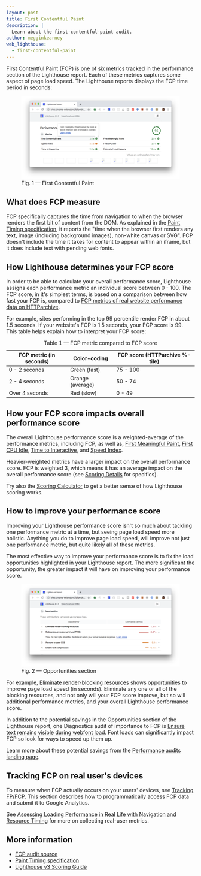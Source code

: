 ```yaml
---
layout: post
title: First Contentful Paint
description: |
  Learn about the first-contentful-paint audit.
author: megginkearney
web_lighthouse:
  - first-contentful-paint
---
```


First Contentful Paint (FCP) is one of six metrics tracked in the performance section of the Lighthouse report.
Each of these metrics captures some aspect of page load speed.
The Lighthouse reports displays the FCP time period in seconds:

<figure class="w-figure">
  <img class="w-screenshot w-screenshot--filled" src="first-contentful-paint.png" alt="Lighthouse: First Contentful Paint">
  <figcaption class="w-figcaption">
    Fig. 1 — First Contentful Paint
  </figcaption>
</figure>

## What does FCP measure

FCP specifically captures the time from navigation to when the browser renders the first bit of content from the DOM.
As explained in the [Paint Timing specification](https://w3c.github.io/paint-timing/#first-contentful-paint),
it reports the "time when the browser first renders any text, image (including background images), non-white canvas or SVG". FCP doesn't include the time it takes for content to appear within an iframe, but it does include text with pending web fonts.

## How Lighthouse determines your FCP score

In order to be able to calculate your overall performance score,
Lighthouse assigns each performance metric an individual score between 0 - 100.
The FCP score, in it's simplest terms, is based on a comparison between how fast your FCP is,
compared to [FCP metrics of real website performance data on 
HTTParchive](https://httparchive.org/reports/loading-speed#fcp).

For example, sites performing in the top 99 percentile render FCP in about 1.5 seconds.
If your website's FCP is 1.5 seconds,
your FCP score is 99. This table helps explain how to interpret your FCP score:

<div class="w-table-wrapper">
  <table>
    <thead>
      <tr>
        <th>FCP metric (in seconds)</th>
        <th>Color-coding</th>
        <th>FCP score (HTTParchive %-tile)</th>
      </tr>
    </thead>
    <tbody>
      <tr>
        <td>0 - 2 seconds</td>
        <td>Green (fast)</td> 
        <td>75 - 100</td>
      </tr>
      <tr>
        <td>2 - 4 seconds</td>
        <td>Orange (average)</td> 
        <td>50 - 74</td>
      </tr>
      <tr>
        <td>Over 4 seconds</td>
        <td>Red (slow)</td> 
        <td>0 - 49</td>
      </tr>
    </tbody>
    <caption>Table 1 — FCP metric compared to FCP score</caption>
  </table>
</div>

## How your FCP score impacts overall performance score

The overall Lighthouse performance score is a weighted-average of the performance metrics, including FCP, as well as,
[First Meaningful Paint](/performance-audits/first-meaningful-paint), [First CPU Idle](/performance-audits/first-cpu-idle), [Time to Interactive](/performance-audits/time-to-interactive), and [Speed Index](/performance-audits/speed-index).

Heavier-weighted metrics have a larger impact on the overall performance score.
FCP is weighted 3, which means it has an average impact on the overall performance score
(see [Scoring Details](https://docs.google.com/spreadsheets/d/1Cxzhy5ecqJCucdf1M0iOzM8mIxNc7mmx107o5nj38Eo/edit#gid=0) for specifics).

Try also the [Scoring Calculator](https://docs.google.com/spreadsheets/d/1Cxzhy5ecqJCucdf1M0iOzM8mIxNc7mmx107o5nj38Eo/edit#gid=283330180) to get a better sense of how Lighthouse scoring works.

## How to improve your performance score

Improving your Lighthouse performance score
isn't so much about tackling one performance metric at a time,
but seeing page load speed more holistic.
Anything you do to improve page load speed, will improve not just one performance metric,
but quite likely all of these metrics.

The most effective way to improve your performance score
is to fix the load opportunities highlighted in your Lighthouse report.
The more significant the opportunity,
the greater impact it will have on improving your performance score.

<figure class="w-figure">
  <img class="w-screenshot w-screenshot--filled" src="opportunities.png" alt="Lighthouse: Opportunities section">
  <figcaption class="w-figcaption">
    Fig. 2 — Opportunities section
  </figcaption>
</figure>

For example,
[Eliminate render-blocking resources](/performance-audits/render-blocking-resources)
shows opportunities to improve page load speed (in seconds).
Eliminate any one or all of the blocking resources, and not only will your FCP score improve,
but so will additional performance metrics, and your overall Lighthouse performance score.

In addition to the potential savings in the Opportunities section of the Lighthouse report,
one Diagnostics audit of importance to FCP is
[Ensure text remains visible during webfont load](/performance-audits/font-display).
Font loads can significantly impact FCP so
look for ways to speed up them up.

Learn more about these potential savings from the [Performance audits landing page](/performance-audits).

## Tracking FCP on real user's devices

To measure when FCP actually occurs on your users' devices,
see [Tracking FP/FCP](https://developers.google.com/web/fundamentals/performance/user-centric-performance-metrics#tracking_fpfcp).
This section describes how to programmatically access FCP data and submit it to Google Analytics.

See [Assessing Loading Performance in Real Life with Navigation and Resource Timing](https://developers.google.com/web/fundamentals/performance/navigation-and-resource-timing/)
for more on collecting real-user metrics.

## More information

- [FCP audit source](https://github.com/GoogleChrome/lighthouse/blob/master/lighthouse-core/audits/metrics/first-contentful-paint.js)
- [Paint Timing specification](https://w3c.github.io/paint-timing)
- [Lighthouse v3 Scoring Guide](https://developers.google.com/web/tools/lighthouse/v3/scoring)


